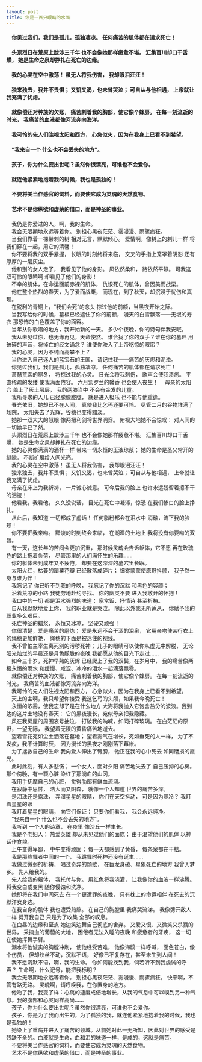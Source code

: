 ```yaml
---
layout: post
title: 你是一百只眼睛的水面
---
```

#### &#8195;你见过我们，我们是孤儿，孤独凄凉。 任何痛苦的肌体都在请求死亡！                                    
#### &#8195;头顶烈日在荒原上跋涉三千年 也不会像她那样疲惫不堪。 汇集百川却口干舌燥， 她是生命之泉却挣扎在死亡的边缘。                                 
#### &#8195;我的心灵在空中激荡！ 虽无人将我伤害， 我却眼泪汪汪！                                        
#### &#8195;独来独去，我并不畏惧； 又饥又渴，也未曾哭泣； 可自从与他相遇， 上帝就让我充满了忧虑。                               
#### &#8195;就像偿还对种族的欠账， 痛苦刺着我的胸部，使它像个蜂房。 在每一刻流逝的时光， 我痛苦的血液都像河流奔向海洋。                                    
#### &#8195;我可怜的先人们注视太阳和西方， 心急似火，因为在我身上已看不到希望。                                          
#### &#8195;“我来自一个 什么也不会丢失的地方”。                                          
#### &#8195;孩子，你为什么要出世呢？虽然你很漂亮，可谁也不会爱你。                                    
#### &#8195;就连他紧紧地抱着我的时候，我也是孤独的！                                  
#### &#8195;不要将美当作感官的饲料，而要使它成为灵魂的天然食物。                                          
#### &#8195;艺术不是你纵欲和虚荣的借口，而是神圣的事业。                                         
<!-- more -->
&#8195;我仍是你爱过的人，啊，我的生命。                    
&#8195;我会无限期地永远等着你。 别担心黑夜茫茫、雾漫漫、雨骤疯狂。                    
&#8195;当我们靠着一棵带刺的树 相对无言，默默倾心。 爱情啊，像树上的刺儿一样 将我们穿在一起，用它的清馨！                    
&#8195;你不要将我的双手紧握， 长眠的时刻终将来临， 交叉的手指上笼罩着阴影 还有厚厚的一层灰尘。                    
&#8195;他和别的女人走了， 我看见了他的身影。 风依然柔和， 路依然平静。 可我这双可怜的眼睛啊 却看见了他们的身影！                    
&#8195;不幸的肌体，在命运面前赤裸的肌体， 仇恨死亡的肌体，曾因美而战栗。                    
&#8195;他在整个热烈的春天，为了爱而战栗， 而现在，到了秋天，却沉浸于忧伤和真理。                    
&#8195;在锐利的青铜上，“我们会死”的念头 掠过他的前额，当黑夜开始之际。                    
&#8195;当我写给你的时候，墓板已经遮住了你的前额， 漫天的白雪飘落——无垠的寿衣 那恐怖的白色覆盖了你的面容。                    
&#8195;当年从你歌唱的地方，我开始新的一天。 多少个夜晚，你的诗句伴我安眠。                    
&#8195;我从未见过你，也无缘再见，天命使然。 谁合拢了你的双手？谁在你的墓畔 用破碎的声音，将悼亡的经文诵念？ 谁使你映入了上帝吃惊的眼帘？                    
&#8195;我的心灵，因为不纯而高攀不上？                    
&#8195;当你进入自己迷人的蓝宝石的王国， 请记住我——痛苦的灰烬和泥浊。                    
&#8195;你见过我们，我们是孤儿，孤独凄凉。 任何痛苦的肌体都在请求死亡！                    
&#8195;萧瑟荒索的寒冬， 将掠过我的心灵。 日光会将我刺伤， 歌声会使我溃疡。 平直稀疏的发缕 使我满面倦容。 六月紫罗兰的馨香 也会使人丧生！
&#8195;母亲的太阳穴 盖上了灰土层层， 我的两膝当中 不会有金发的儿童。                    
&#8195;我所寻求的人儿 已经朦朦胧胧， 就是进入极乐 也不能与他重逢。                    
&#8195;春光依旧，她却已不在人间， 真使我比乞丐还要可怜。 尽管二月的谷物堆满了场院， 太阳失去了光辉，谷穗也变得黯淡。                    
&#8195;她那一双大大的慧眼 像两把利剑将世界洞穿。 俯视大地她不会惊叹： 对人间的一切她早已了然。                    
&#8195;头顶烈日在荒原上跋涉三千年 也不会像她那样疲惫不堪。 汇集百川却口干舌燥， 她是生命之泉却挣扎在死亡的边缘。                    
&#8195;她的心灵像满满的酒杯一样 带来一切永恒的玉液琼浆； 她的生命是圣父常开的缝隙， 不断扩展给人间光亮。                    
&#8195;我的心灵在空中激荡！ 虽无人将我伤害， 我却眼泪汪汪！                    
&#8195;独来独去，我并不畏惧； 又饥又渴，也未曾哭泣； 可自从与他相遇， 上帝就让我充满了忧虑。                    
&#8195;母亲在床上为我祈祷， 一片诚心诚意。 可今后我的脸上 也许永远残留着擦不干的泪迹！                    
&#8195;他看我，我看他， 久久没说话， 目光在死亡中凝滞，惊恐 在我们惨白的脸上挣扎。                    
&#8195;从此后，我知道 一切都成了虚话！ 任何脂粉都会在泪水中 消融，流下我的脸颊！                    
&#8195;你不要把我亲吻。 黯淡的时刻终会来临， 在潮湿的土地上 我将没有你要吻的双唇。                    
&#8195;有一天，这长年的苦闷会更加沉重， 那时候灵魂会告诉躯体，它不愿 再在玫瑰色的路上拖着负荷， 尽管那里的人们满怀生的乐趣……                    
&#8195;你的躯体未到成年又不疲倦， 却要在这深深的墓穴里长眠。                    
&#8195;太阳火红，枯萎的罂粟花瓣 已经散落成碎片； 细雾蒙蒙使原野抖颤， 我孑然一身与谁为伴！                    
&#8195;我忘记了 你已听不到我的呼唤， 我忘记了你的沉默 和黑色的容颜；                    
&#8195;沿着荒凉的小路 我徒劳地赴约寻找。 你的幽灵不要 进入我敞开的怀抱！                    
&#8195;我口中的一切 都是泪水强烈的味道： 家常饭、抒情诗 甚至祈祷。                    
&#8195;自从我默默地爱上你， 我的职业就是哭泣。 除此以外我无所适从， 你赋予我的职业多么艰巨。                    
&#8195;死亡神圣的蜡浆， 永恒又冰凉， 坚硬又顽强！                    
&#8195;你很清楚，爱是痛苦的磨炼； 爱是永远不会干涸的泪泉， 它用亲吻使苦行衣上的绳穗更加鲜艳， 绳穗的下面是被迷住的视线。                    
&#8195;我不曾怕主宰生离死别的污秽死神； 儿子的眼睛可以使你从虚无中解脱， 无论阳光灿烂的早晨还是月色朦胧的夜晚 我都愿从他的目光下走过……                    
&#8195;如今三十岁，死神早熟的灰烬 已经爬上了我的双鬓，在岁月中， 我的痛苦像两极永恒的雨水 和缓慢、咸涩、冰冷的泪水一起滴落飘零。                    
&#8195;就像偿还对种族的欠账， 痛苦刺着我的胸部，使它像个蜂房。 在每一刻流逝的时光， 我痛苦的血液都像河流奔向海洋。                    
&#8195;我可怜的先人们注视太阳和西方， 心急似火，因为在我身上已看不到希望。                    
&#8195;天上的主啊，我只希望你接受 我这乞丐的头颅，如果我今晚死亡！                    
&#8195;永恒的浓雾，使我忘却了是在什么地方 大海将我抛入它饱含盐分的波浪。我到达的这片土地没有春天： 它的黑夜漫长，宛似母亲把我隐藏。                    
&#8195;风在我房屋的周围哀号抽泣， 打破我的呐喊，如同打碎玻璃。 在白茫茫的原野，一望无际， 我望着无限的黄昏痛苦地逝去。                    
&#8195;望着雪花宛如尘土洒落在墓地； 望着雾气在增长，宛如垂死的人一样， 为了不发疯，我不计算时辰， 因为漫长的黑夜才刚刚落下幕帐。                    
&#8195;为了拯救自己的生命 我向爱人伸出了臂膀， 他正在我的心中死去 如同磨损的霞光。                    
&#8195;此时此刻，有人多悲伤； 一个女人，面对夕阳 痛苦地失去了 自己压抑的心房。 那个傍晚，有一颗心脏 染红了那淌血的山冈。                    
&#8195;我用手抚摩自己的心脏， 觉得肋部有鲜血流淌。                    
&#8195;在寂静中思忖， 浩大而又阴森， 就像一个人知道 世界的痛苦多深。                    
&#8195;是泪珠还是露珠， 弄湿星星的眼睛， 你们在天空抖动， 可是因为寒冷？ 我盯着星星的眼                    
&#8195;我盯着星星的眼睛， 向它们保证： 只要你们看我， 我会永远纯净。                    
&#8195;“我来自一个 什么也不会丢失的地方”。                    
&#8195;我听到 一个人的诗章， 在夜里 像沙丘一样生长。                    
&#8195;我是个老妇人； 热爱英雄 却从未见过他们的面庞； 由于渴望他们的肌体 以神话作食粮。                    
&#8195;上午变得卑鄙， 中午变得顽固； 每一天都感到了黄昏， 每条泉都在干枯。                    
&#8195;我是那些舞者中间的一个， 我跳舞时死神还没有诞生……                    
&#8195;我做过微弱的祈祷， 唱过奇异的颂歌， 在巨龙身破、星象死亡的地方 我曾入梦乡。 先人给我的。                    
&#8195;先人给我的躯体， 我托付与你。 用红色将我浇灌， 让我像你的血液一样沸腾。 将我变白或变黑 随你侵蚀和洗净。                    
&#8195;她即将在我们中间死去 在一个更遭罪的夜晚， 只有枕上的命运相伴 在死去的沉默洋女身边。                    
&#8195;在我自身的肌体 我也遭受煎熬。 在自己的胸膛里 我痛哭流涕。 我像劈开敌人一样 劈开我自己 只是为了收集 全部的叹息。                    
&#8195;在白昼的边缘和至点 她边笑边舞自己彻底的舍弃。 又爱又恨、又微笑又杀戮的世界， 采摘血的葡萄的大地， 困倦者无法入睡的夜晚 和疲惫者的牙疾， 这一切在使她挥舞手臂。                    
&#8195;潮水将他诚实的胸膛冲刷， 使他经受苦难， 他像海鸥一样呼喊， 面色苍白，像个伤员， 但却纹丝不动，沉默不语， 好像已不复存在，甚至未生到人间！                    
&#8195;我不愿沉默不语，啊，我的生命。 你如何能找到我，倘若听不到我虔诚的呼声？ 生命啊，什么记号，能把我标明？                    
&#8195;我会无限期地永远等着你。 别担心黑夜茫茫、雾漫漫、雨骤疯狂。 快来啊，不管有路无路。 灵魂啊，请呼唤我，在你置身的地方。                    
&#8195;他吻了我，我变了样：心跳的速度成倍地增长，从我的气息中可以嗅到另一种气息。我的腹部和心灵同样高尚……                    
&#8195;孩子，你为什么要出世呢？虽然你很漂亮，可谁也不会爱你。                    
&#8195;孩子，你是为了我而出生的，为了孤独的我，就连他紧紧地抱着我的时候，我也是孤独的！                    
&#8195;她染上了重病并进入了痛苦的领域。从前她对此一无所知，因此对世界的感受是残缺不全的。血液就是生命，血和泪的味道一样，是咸的，这就是痛苦。                    
&#8195;不要将美当作感官的饲料，而要使它成为灵魂的天然食物。                    
&#8195;艺术不是你纵欲和虚荣的借口，而是神圣的事业。                     